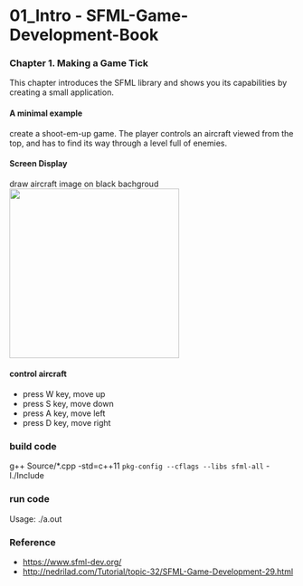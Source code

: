 01_Intro - SFML-Game-Development-Book
===============

### Chapter 1. Making a Game Tick
This chapter introduces the SFML library and shows you its capabilities by creating a small application. 

#### A minimal example 
create a shoot-em-up game. 
The player controls an aircraft viewed from the top, and has to find its way through a level full of enemies.

#### Screen Display
draw aircraft image on black bachgroud <br/>
<image src="https://github.com/ohwada?after=Y3Vyc29yOnYyOpK0MjAxNC0wOS0xOFQxNzo0Mjo0M1rOAW0iNQ%3D%3D&tab=repositories" width="300" /><br/>

#### control aircraft
- press W key, move up
- press S key, move down
- press A key, move left
- press D key, move right


### build code
g++ Source/*.cpp  -std=c++11 `pkg-config --cflags --libs sfml-all`  -I./Include  <br/>

### run code
Usage: ./a.out <br/>

### Reference <br/>
- https://www.sfml-dev.org/
- http://nedrilad.com/Tutorial/topic-32/SFML-Game-Development-29.html

